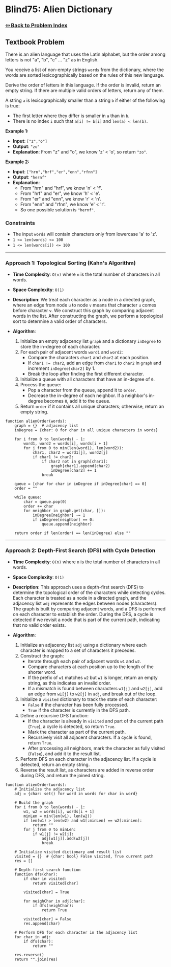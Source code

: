 # Blind75: Alien Dictionary

### [⇦ Back to Problem Index](../../index.md)

## Textbook Problem

There is an alien language that uses the Latin alphabet, but the order among letters is not "a", "b", "c" ... "z" as in English.

You receive a list of non-empty strings `words` from the dictionary, where the words are sorted lexicographically based on the rules of this new language.

Derive the order of letters in this language. If the order is invalid, return an empty string. If there are multiple valid orders of letters, return any of them.

A string `a` is lexicographically smaller than a string `b` if either of the following is true:

-   The first letter where they differ is smaller in `a` than in `b`.
-   There is no index `i` such that `a[i] != b[i]` and `len(a) < len(b)`.

**Example 1:**

-   **Input**: `["z","o"]`
-   **Output**: `"zo"`
-   **Explanation**: From "z" and "o", we know 'z' < 'o', so return `"zo"`.

**Example 2:**

-   **Input**: `["hrn","hrf","er","enn","rfnn"]`
-   **Output**: `"hernf"`
-   **Explanation**:
    -   From "hrn" and "hrf", we know 'n' < 'f'.
    -   From "hrf" and "er", we know 'h' < 'e'.
    -   From "er" and "enn", we know 'r' < 'n'.
    -   From "enn" and "rfnn", we know 'e' < 'r'.
    -   So one possible solution is `"hernf"`.

### Constraints

-   The input `words` will contain characters only from lowercase 'a' to 'z'.
-   `1 <= len(words) <= 100`
-   `1 <= len(words[i]) <= 100`

---

### Approach 1: Topological Sorting (Kahn's Algorithm)

-   **Time Complexity**: `O(n)` where `n` is the total number of characters in all words.
-   **Space Complexity**: `O(1)`
-   **Description**: We treat each character as a node in a directed graph, where an edge from node `u` to node `v` means that character `u` comes before character `v`. We construct this graph by comparing adjacent words in the list. After constructing the graph, we perform a topological sort to determine a valid order of characters.
-   **Algorithm**:

    1. Initialize an empty adjacency list `graph` and a dictionary `inDegree` to store the in-degree of each character.
    2. For each pair of adjacent words `word1` and `word2`:
        - Compare the characters `char1` and `char2` at each position.
        - If `char1 != char2`, add an edge from `char1` to `char2` in `graph` and increment `inDegree[char2]` by 1.
        - Break the loop after finding the first different character.
    3. Initialize a queue with all characters that have an in-degree of `0`.
    4. Process the queue:
        - Pop a character from the queue, append it to `order`.
        - Decrease the in-degree of each neighbor. If a neighbor's in-degree becomes `0`, add it to the queue.
    5. Return `order` if it contains all unique characters; otherwise, return an empty string.

```pseudo
function alienOrder(words):
    graph = {}  # adjacency list
    inDegree = {char: 0 for char in all unique characters in words}

    for i from 0 to len(words) - 1:
        word1, word2 = words[i], words[i + 1]
        for j from 0 to min(len(word1), len(word2)):
            char1, char2 = word1[j], word2[j]
            if char1 != char2:
                if char2 not in graph[char1]:
                    graph[char1].append(char2)
                    inDegree[char2] += 1
                break

    queue = [char for char in inDegree if inDegree[char] == 0]
    order = ""

    while queue:
        char = queue.pop(0)
        order += char
        for neighbor in graph.get(char, []):
            inDegree[neighbor] -= 1
            if inDegree[neighbor] == 0:
                queue.append(neighbor)

    return order if len(order) == len(inDegree) else ""
```

---

### Approach 2: Depth-First Search (DFS) with Cycle Detection

-   **Time Complexity**: `O(n)` where `n` is the total number of characters in all words.
-   **Space Complexity**: `O(1)`
-   **Description**: This approach uses a depth-first search (DFS) to determine the topological order of the characters while detecting cycles. Each character is treated as a node in a directed graph, and the adjacency list `adj` represents the edges between nodes (characters). The graph is built by comparing adjacent words, and a DFS is performed on each character to establish the order. During the DFS, a cycle is detected if we revisit a node that is part of the current path, indicating that no valid order exists.

-   **Algorithm**:

    1. Initialize an adjacency list `adj` using a dictionary where each character is mapped to a set of characters it precedes.
    2. Construct the graph:
        - Iterate through each pair of adjacent words `w1` and `w2`.
        - Compare characters at each position up to the length of the shorter word.
        - If the prefix of `w1` matches `w2` but `w1` is longer, return an empty string, as this indicates an invalid order.
        - If a mismatch is found between characters `w1[j]` and `w2[j]`, add an edge from `w1[j]` to `w2[j]` in `adj`, and break out of the loop.
    3. Initialize a `visited` dictionary to track the state of each character:
        - `False` if the character has been fully processed.
        - `True` if the character is currently in the DFS path.
    4. Define a recursive DFS function:
        - If the character is already in `visited` and part of the current path (`True`), a cycle is detected, so return `True`.
        - Mark the character as part of the current path.
        - Recursively visit all adjacent characters. If a cycle is found, return `True`.
        - After processing all neighbors, mark the character as fully visited (`False`), and add it to the result list.
    5. Perform DFS on each character in the adjacency list. If a cycle is detected, return an empty string.
    6. Reverse the result list, as characters are added in reverse order during DFS, and return the joined string.

```pseudo
function alienOrder(words):
    # Initialize the adjacency list
    adj = {char: set() for word in words for char in word}

    # Build the graph
    for i from 0 to len(words) - 1:
        w1, w2 = words[i], words[i + 1]
        minLen = min(len(w1), len(w2))
        if len(w1) > len(w2) and w1[:minLen] == w2[:minLen]:
            return ""
        for j from 0 to minLen:
            if w1[j] != w2[j]:
                adj[w1[j]].add(w2[j])
                break

    # Initialize visited dictionary and result list
    visited = {}  # {char: bool} False visited, True current path
    res = []

    # Depth-first search function
    function dfs(char):
        if char in visited:
            return visited[char]

        visited[char] = True

        for neighChar in adj[char]:
            if dfs(neighChar):
                return True

        visited[char] = False
        res.append(char)

    # Perform DFS for each character in the adjacency list
    for char in adj:
        if dfs(char):
            return ""

    res.reverse()
    return "".join(res)
```
